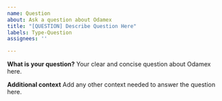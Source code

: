 ```yaml
---
name: Question
about: Ask a question about Odamex
title: "[QUESTION] Describe Question Here"
labels: Type-Question
assignees: ''

---
```


**What is your question?**
Your clear and concise question about Odamex here.

**Additional context**
Add any other context needed to answer the question here.
